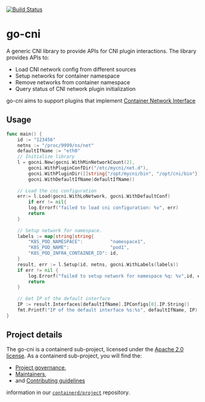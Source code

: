 [![Build Status](https://travis-ci.org/containerd/go-cni.svg?branch=master)](https://travis-ci.org/containerd/go-cni)

# go-cni

A generic CNI library to provide APIs for CNI plugin interactions. The library provides APIs to:

- Load CNI network config from different sources  
- Setup networks for container namespace
- Remove networks from container namespace
- Query status of CNI network plugin initialization

go-cni aims to support plugins that implement [Container Network Interface](https://github.com/containernetworking/cni)

## Usage
```go
func main() {
	id := "123456"
	netns := "/proc/9999/ns/net"
	defaultIfName := "eth0"
	// Initialize library
	l = gocni.New(gocni.WithMinNetworkCount(2),
		gocni.WithPluginConfDir("/etc/mycni/net.d"),
		gocni.WithPluginDir([]string{"/opt/mycni/bin", "/opt/cni/bin"}),
		gocni.WithDefaultIfName(defaultIfName))
	
	// Load the cni configuration
	err:= l.Load(gocni.WithLoNetwork, gocni.WithDefaultConf)
        if err != nil{
		log.Errorf("failed to load cni configuration: %v", err)
		return 
	}
	
	// Setup network for namespace.
	labels := map[string]string{
		"K8S_POD_NAMESPACE":          "namespace1",
		"K8S_POD_NAME":               "pod1",
		"K8S_POD_INFRA_CONTAINER_ID": id,
	}
	result, err := l.Setup(id, netns, gocni.WithLabels(labels))
	if err != nil {
		log.Errorf("failed to setup network for namespace %q: %v",id, err)
		return 
	}
	
	// Get IP of the default interface
	IP := result.Interfaces[defaultIfName].IPConfigs[0].IP.String()
	fmt.Printf("IP of the default interface %s:%s", defaultIfName, IP)
}
```

## Project details

The go-cni is a containerd sub-project, licensed under the [Apache 2.0 license](./LICENSE).
As a containerd sub-project, you will find the:

 * [Project governance](https://github.com/containerd/project/blob/master/GOVERNANCE.md),
 * [Maintainers](https://github.com/containerd/project/blob/master/MAINTAINERS),
 * and [Contributing guidelines](https://github.com/containerd/project/blob/master/CONTRIBUTING.md)

information in our [`containerd/project`](https://github.com/containerd/project) repository.
